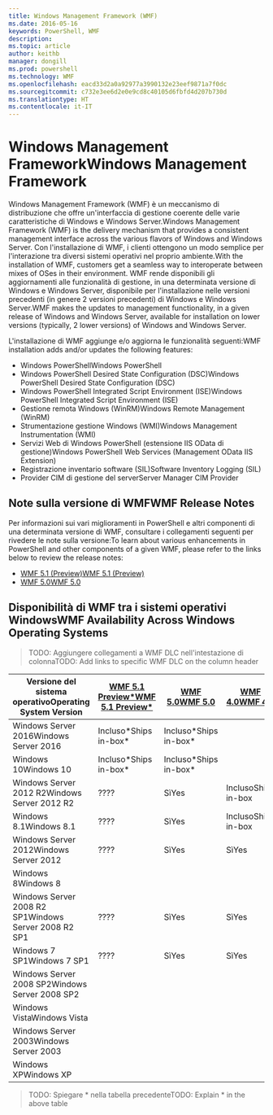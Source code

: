 ```yaml
---
title: Windows Management Framework (WMF)
ms.date: 2016-05-16
keywords: PowerShell, WMF
description: 
ms.topic: article
author: keithb
manager: dongill
ms.prod: powershell
ms.technology: WMF
ms.openlocfilehash: eacd33d2a0a92977a3990132e23eef9871a7f0dc
ms.sourcegitcommit: c732e3ee6d2e0e9cd8c40105d6fbfd4d207b730d
ms.translationtype: HT
ms.contentlocale: it-IT
---
```

# <a name="windows-management-framework"></a><span data-ttu-id="7ff6a-103">Windows Management Framework</span><span class="sxs-lookup"><span data-stu-id="7ff6a-103">Windows Management Framework</span></span>

<span data-ttu-id="7ff6a-104">Windows Management Framework (WMF) è un meccanismo di distribuzione che offre un'interfaccia di gestione coerente delle varie caratteristiche di Windows e Windows Server.</span><span class="sxs-lookup"><span data-stu-id="7ff6a-104">Windows Management Framework (WMF) is the delivery mechanism that provides a consistent management interface across the various flavors of Windows and Windows Server.</span></span>
<span data-ttu-id="7ff6a-105">Con l'installazione di WMF, i clienti ottengono un modo semplice per l'interazione tra diversi sistemi operativi nel proprio ambiente.</span><span class="sxs-lookup"><span data-stu-id="7ff6a-105">With the installation of WMF, customers get a seamless way to interoperate between mixes of OSes in their environment.</span></span>
<span data-ttu-id="7ff6a-106">WMF rende disponibili gli aggiornamenti alle funzionalità di gestione, in una determinata versione di Windows e Windows Server, disponibile per l'installazione nelle versioni precedenti (in genere 2 versioni precedenti) di Windows e Windows Server.</span><span class="sxs-lookup"><span data-stu-id="7ff6a-106">WMF makes the updates to management functionality, in a given release of Windows and Windows Server, available for installation on lower versions (typically, 2 lower versions) of Windows and Windows Server.</span></span>

<span data-ttu-id="7ff6a-107">L'installazione di WMF aggiunge e/o aggiorna le funzionalità seguenti:</span><span class="sxs-lookup"><span data-stu-id="7ff6a-107">WMF installation adds and/or updates the following features:</span></span>

- <span data-ttu-id="7ff6a-108">Windows PowerShell</span><span class="sxs-lookup"><span data-stu-id="7ff6a-108">Windows PowerShell</span></span>
- <span data-ttu-id="7ff6a-109">Windows PowerShell Desired State Configuration (DSC)</span><span class="sxs-lookup"><span data-stu-id="7ff6a-109">Windows PowerShell Desired State Configuration (DSC)</span></span>
- <span data-ttu-id="7ff6a-110">Windows PowerShell Integrated Script Environment (ISE)</span><span class="sxs-lookup"><span data-stu-id="7ff6a-110">Windows PowerShell Integrated Script Environment (ISE)</span></span>
- <span data-ttu-id="7ff6a-111">Gestione remota Windows (WinRM)</span><span class="sxs-lookup"><span data-stu-id="7ff6a-111">Windows Remote Management (WinRM)</span></span>
- <span data-ttu-id="7ff6a-112">Strumentazione gestione Windows (WMI)</span><span class="sxs-lookup"><span data-stu-id="7ff6a-112">Windows Management Instrumentation (WMI)</span></span>
- <span data-ttu-id="7ff6a-113">Servizi Web di Windows PowerShell (estensione IIS OData di gestione)</span><span class="sxs-lookup"><span data-stu-id="7ff6a-113">Windows PowerShell Web Services (Management OData IIS Extension)</span></span>
- <span data-ttu-id="7ff6a-114">Registrazione inventario software (SIL)</span><span class="sxs-lookup"><span data-stu-id="7ff6a-114">Software Inventory Logging (SIL)</span></span>
- <span data-ttu-id="7ff6a-115">Provider CIM di gestione del server</span><span class="sxs-lookup"><span data-stu-id="7ff6a-115">Server Manager CIM Provider</span></span>

## <a name="wmf-release-notes"></a><span data-ttu-id="7ff6a-116">Note sulla versione di WMF</span><span class="sxs-lookup"><span data-stu-id="7ff6a-116">WMF Release Notes</span></span>
<span data-ttu-id="7ff6a-117">Per informazioni sui vari miglioramenti in PowerShell e altri componenti di una determinata versione di WMF, consultare i collegamenti seguenti per rivedere le note sulla versione:</span><span class="sxs-lookup"><span data-stu-id="7ff6a-117">To learn about various enhancements in PowerShell and other components of a given WMF, please refer to the links below to review the release notes:</span></span>


- [<span data-ttu-id="7ff6a-118">WMF 5.1 (Preview)</span><span class="sxs-lookup"><span data-stu-id="7ff6a-118">WMF 5.1 (Preview)</span></span>](5.1/release-notes.md)
- [<span data-ttu-id="7ff6a-119">WMF 5.0</span><span class="sxs-lookup"><span data-stu-id="7ff6a-119">WMF 5.0</span></span>](5.0/releasenotes.md)


## <a name="wmf-availability-across-windows-operating-systems"></a><span data-ttu-id="7ff6a-120">Disponibilità di WMF tra i sistemi operativi Windows</span><span class="sxs-lookup"><span data-stu-id="7ff6a-120">WMF Availability Across Windows Operating Systems</span></span>

><span data-ttu-id="7ff6a-121">TODO: Aggiungere collegamenti a WMF DLC nell'intestazione di colonna</span><span class="sxs-lookup"><span data-stu-id="7ff6a-121">TODO: Add links to specific WMF DLC on the column header</span></span>

| <span data-ttu-id="7ff6a-122">Versione del sistema operativo</span><span class="sxs-lookup"><span data-stu-id="7ff6a-122">Operating System Version</span></span> | [<span data-ttu-id="7ff6a-123">WMF 5.1 Preview*</span><span class="sxs-lookup"><span data-stu-id="7ff6a-123">WMF 5.1 Preview*</span></span>]() | [<span data-ttu-id="7ff6a-124">WMF 5.0</span><span class="sxs-lookup"><span data-stu-id="7ff6a-124">WMF 5.0</span></span>]() | [<span data-ttu-id="7ff6a-125">WMF 4.0</span><span class="sxs-lookup"><span data-stu-id="7ff6a-125">WMF 4.0</span></span>]() |  [<span data-ttu-id="7ff6a-126">WMF 3.0</span><span class="sxs-lookup"><span data-stu-id="7ff6a-126">WMF 3.0</span></span>]() | [<span data-ttu-id="7ff6a-127">WMF (2.0)</span><span class="sxs-lookup"><span data-stu-id="7ff6a-127">WMF (2.0)</span></span>]() |
| ------------------------ | ----------- | ----------- | ----------- | ------------ |  ------------- |
| <span data-ttu-id="7ff6a-128">Windows Server 2016</span><span class="sxs-lookup"><span data-stu-id="7ff6a-128">Windows Server 2016</span></span> | <span data-ttu-id="7ff6a-129">Incluso*</span><span class="sxs-lookup"><span data-stu-id="7ff6a-129">Ships in-box*</span></span> | <span data-ttu-id="7ff6a-130">Incluso*</span><span class="sxs-lookup"><span data-stu-id="7ff6a-130">Ships in-box*</span></span> |  |  |  |
| <span data-ttu-id="7ff6a-131">Windows 10</span><span class="sxs-lookup"><span data-stu-id="7ff6a-131">Windows 10</span></span> | <span data-ttu-id="7ff6a-132">Incluso*</span><span class="sxs-lookup"><span data-stu-id="7ff6a-132">Ships in-box*</span></span> | <span data-ttu-id="7ff6a-133">Incluso*</span><span class="sxs-lookup"><span data-stu-id="7ff6a-133">Ships in-box*</span></span>  | | | |  
| <span data-ttu-id="7ff6a-134">Windows Server 2012 R2</span><span class="sxs-lookup"><span data-stu-id="7ff6a-134">Windows Server 2012 R2</span></span>| <span data-ttu-id="7ff6a-135">??</span><span class="sxs-lookup"><span data-stu-id="7ff6a-135">??</span></span> | <span data-ttu-id="7ff6a-136">Sì</span><span class="sxs-lookup"><span data-stu-id="7ff6a-136">Yes</span></span> | <span data-ttu-id="7ff6a-137">Incluso</span><span class="sxs-lookup"><span data-stu-id="7ff6a-137">Ships in-box</span></span> |  |  |
| <span data-ttu-id="7ff6a-138">Windows 8.1</span><span class="sxs-lookup"><span data-stu-id="7ff6a-138">Windows 8.1</span></span> | <span data-ttu-id="7ff6a-139">??</span><span class="sxs-lookup"><span data-stu-id="7ff6a-139">??</span></span> | <span data-ttu-id="7ff6a-140">Sì</span><span class="sxs-lookup"><span data-stu-id="7ff6a-140">Yes</span></span> |  <span data-ttu-id="7ff6a-141">Incluso</span><span class="sxs-lookup"><span data-stu-id="7ff6a-141">Ships in-box</span></span> |  |  |
| <span data-ttu-id="7ff6a-142">Windows Server 2012</span><span class="sxs-lookup"><span data-stu-id="7ff6a-142">Windows Server 2012</span></span> | <span data-ttu-id="7ff6a-143">??</span><span class="sxs-lookup"><span data-stu-id="7ff6a-143">??</span></span> | <span data-ttu-id="7ff6a-144">Sì</span><span class="sxs-lookup"><span data-stu-id="7ff6a-144">Yes</span></span> | <span data-ttu-id="7ff6a-145">Sì</span><span class="sxs-lookup"><span data-stu-id="7ff6a-145">Yes</span></span> |  <span data-ttu-id="7ff6a-146">Incluso</span><span class="sxs-lookup"><span data-stu-id="7ff6a-146">Ships in-box</span></span> | |
| <span data-ttu-id="7ff6a-147">Windows 8</span><span class="sxs-lookup"><span data-stu-id="7ff6a-147">Windows 8</span></span> |  |  |  | <span data-ttu-id="7ff6a-148">Incluso</span><span class="sxs-lookup"><span data-stu-id="7ff6a-148">Ships in-box</span></span> | |
| <span data-ttu-id="7ff6a-149">Windows Server 2008 R2 SP1</span><span class="sxs-lookup"><span data-stu-id="7ff6a-149">Windows Server 2008 R2 SP1</span></span> | <span data-ttu-id="7ff6a-150">??</span><span class="sxs-lookup"><span data-stu-id="7ff6a-150">??</span></span> | <span data-ttu-id="7ff6a-151">Sì</span><span class="sxs-lookup"><span data-stu-id="7ff6a-151">Yes</span></span> | <span data-ttu-id="7ff6a-152">Sì</span><span class="sxs-lookup"><span data-stu-id="7ff6a-152">Yes</span></span> |  <span data-ttu-id="7ff6a-153">Sì</span><span class="sxs-lookup"><span data-stu-id="7ff6a-153">Yes</span></span>| <span data-ttu-id="7ff6a-154">Incluso</span><span class="sxs-lookup"><span data-stu-id="7ff6a-154">Ships in-box</span></span> |
| <span data-ttu-id="7ff6a-155">Windows 7 SP1</span><span class="sxs-lookup"><span data-stu-id="7ff6a-155">Windows 7 SP1</span></span>  | <span data-ttu-id="7ff6a-156">??</span><span class="sxs-lookup"><span data-stu-id="7ff6a-156">??</span></span> | <span data-ttu-id="7ff6a-157">Sì</span><span class="sxs-lookup"><span data-stu-id="7ff6a-157">Yes</span></span> | <span data-ttu-id="7ff6a-158">Sì</span><span class="sxs-lookup"><span data-stu-id="7ff6a-158">Yes</span></span> | <span data-ttu-id="7ff6a-159">Sì</span><span class="sxs-lookup"><span data-stu-id="7ff6a-159">Yes</span></span> | <span data-ttu-id="7ff6a-160">Incluso</span><span class="sxs-lookup"><span data-stu-id="7ff6a-160">Ships in-box</span></span> |
| <span data-ttu-id="7ff6a-161">Windows Server 2008 SP2</span><span class="sxs-lookup"><span data-stu-id="7ff6a-161">Windows Server 2008 SP2</span></span> | | | | <span data-ttu-id="7ff6a-162">Sì</span><span class="sxs-lookup"><span data-stu-id="7ff6a-162">Yes</span></span> | <span data-ttu-id="7ff6a-163">Sì</span><span class="sxs-lookup"><span data-stu-id="7ff6a-163">Yes</span></span> |
| <span data-ttu-id="7ff6a-164">Windows Vista</span><span class="sxs-lookup"><span data-stu-id="7ff6a-164">Windows Vista</span></span> | | | | | <span data-ttu-id="7ff6a-165">Sì</span><span class="sxs-lookup"><span data-stu-id="7ff6a-165">Yes</span></span> |
| <span data-ttu-id="7ff6a-166">Windows Server 2003</span><span class="sxs-lookup"><span data-stu-id="7ff6a-166">Windows Server 2003</span></span>| | | |  | <span data-ttu-id="7ff6a-167">Sì</span><span class="sxs-lookup"><span data-stu-id="7ff6a-167">Yes</span></span> |
| <span data-ttu-id="7ff6a-168">Windows XP</span><span class="sxs-lookup"><span data-stu-id="7ff6a-168">Windows XP</span></span> | | | |  | <span data-ttu-id="7ff6a-169">Sì</span><span class="sxs-lookup"><span data-stu-id="7ff6a-169">Yes</span></span> |

><span data-ttu-id="7ff6a-170">TODO: Spiegare * nella tabella precedente</span><span class="sxs-lookup"><span data-stu-id="7ff6a-170">TODO: Explain * in the above table</span></span>
